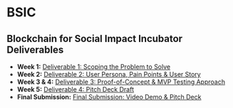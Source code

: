 # BSIC

## Blockchain for Social Impact Incubator Deliverables

* **Week 1:** [Deliverable 1: Scoping the Problem to Solve](https://github.com/CO2ken/BSCI/blob/master/Deliverable%20%231/Deliverable%201%20%E2%80%94%20Scoping%20the%20Problem%20to%20Solve.md)
* **Week 2:** [Deliverable 2: User Persona, Pain Points & User Story](https://github.com/CO2ken/BSCI/blob/master/Deliverable%20%232/Deliverable%202%20%E2%80%94%20User%20Persona%2C%20Pain%20Points%2C%20User%20Story.md)
* **Week 3 & 4:** [Deliverable 3: Proof-of-Concept & MVP Testing Approach](https://github.com/CO2ken/BSCI/blob/master/Deliverable%20%233/Deliverable%203%20%E2%80%94%20PoC%20%26%20MCP%20Testing%20Approach.md)
* **Week 5:** [Deliverable 4: Pitch Deck Draft](https://github.com/CO2ken/BSCI/blob/master/Deliverable%20%234/Deliverable%204%20%E2%80%94%20Pitch%20Deck%20Draft.md)
* **Final Submission:** [Final Submission: Video Demo & Pitch Deck](https://github.com/CO2ken/BSCI/blob/master/Final%20Submission/Final%20Submission%20%E2%80%94%20Video%20Demo%20%26%20Pitch%20Deck.md)

